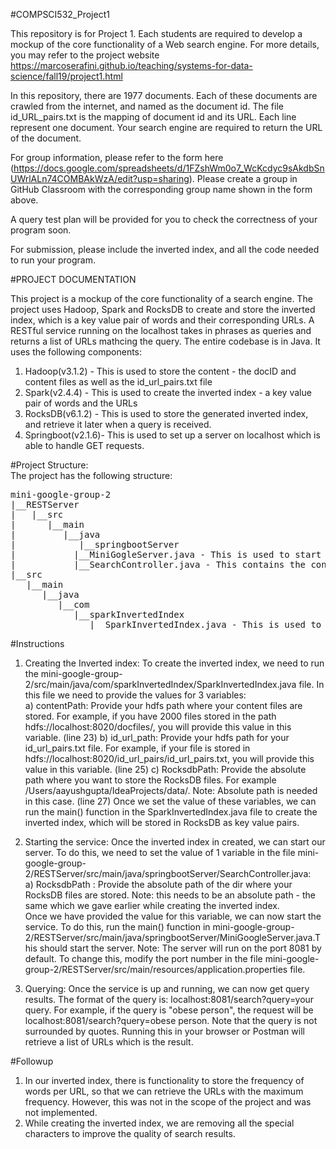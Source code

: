 #COMPSCI532_Project1

This repository is for Project 1. Each students are required to develop a mockup of the core functionality of a Web search engine. For more details, you may refer to the project website https://marcoserafini.github.io/teaching/systems-for-data-science/fall19/project1.html

In this repository, there are 1977 documents. Each of these documents are crawled from the internet, and named as the document id. The file id_URL_pairs.txt is the mapping of document id and its URL. Each line represent one document. Your search engine are required to return the URL of the document. 

For group information, please refer to the form here (https://docs.google.com/spreadsheets/d/1FZshWm0o7_WcKcdyc9sAkdbSnUWrlALn74COMBAkWzA/edit?usp=sharing). Please create a group in GitHub Classroom with the corresponding group name shown in the form above. 

A query test plan will be provided for you to check the correctness of your program soon. 

For submission, please include the inverted index, and all the code needed to run your program. 

#PROJECT DOCUMENTATION  

This project is a mockup of the core functionality of a search engine. The project uses Hadoop, Spark and RocksDB to create and store the inverted index, which is a key value pair of words and their corresponding URLs. A RESTful service running on the localhost takes in phrases as queries and returns a list of URLs mathcing the query. The entire codebase is in Java.
It uses the following components:
1. Hadoop(v3.1.2) - This is used to store the content - the docID and content files as well as the id_url_pairs.txt file
2. Spark(v2.4.4) - This is used to create the inverted index - a key value pair of words and the URLs
3. RocksDB(v6.1.2) - This is used to store the generated inverted index, and retrieve it later when a query is received.
4. Springboot(v2.1.6)- This is used to set up a server on localhost which is able to handle GET requests.

#Project Structure:  
The project has the following structure:  
<pre>
mini-google-group-2  
|__RESTServer  
|   |__src  
|      |__main  
|         |__java  
|            |__springbootServer  
|	        |__MiniGogleServer.java - This is used to start the server on localhost:8081  
|	        |__SearchController.java - This contains the controller for the GET request  
|__src  
   |__main  
      |__java  
         |__com  
            |__sparkInvertedIndex  
               |__SparkInvertedIndex.java - This is used to create the inverted index and store it in RocksDB.  
</pre>
#Instructions  
  
1. Creating the Inverted index: To create the inverted index, we need to run the mini-google-group-2/src/main/java/com/sparkInvertedIndex/SparkInvertedIndex.java file. In this file we need to provide the values for 3 variables:  
a) contentPath: Provide your hdfs path where your content files are stored. For example, if you have 2000 files stored in the path hdfs://localhost:8020/docfiles/, you will provide this value in this variable. (line 23)
b) id_url_path: Provide your hdfs path for your id_url_pairs.txt file. For example, if your file is stored in hdfs://localhost:8020/id_url_pairs/id_url_pairs.txt, you will provide this value in this variable. (line 25)
c) RocksdbPath: Provide the absolute path where you want to store the RocksDB files. For example /Users/aayushgupta/IdeaProjects/data/. Note: Absolute path is needed in this case. (line 27)
Once we set the value of these variables, we can run the main() function in the SparkInvertedIndex.java file to create the inverted index, which will be stored in RocksDB as key value pairs.   

2. Starting the service: Once the inverted index in created, we can start our server. To do this, we need to set the value of 1 variable in the file mini-google-group-2/RESTServer/src/main/java/springbootServer/SearchController.java:  
a) RocksdbPath : Provide the absolute path of the dir where your RocksDB files are stored. Note: this needs to be an absolute path - the same which we gave earlier while creating the inverted index.  
Once we have provided the value for this variable, we can now start the service. To do this, run the main() function in mini-google-group-2/RESTServer/src/main/java/springbootServer/MiniGoogleServer.java.This should start the server. Note: The server will run on the port 8081 by default. To change this, modify the port number in the file mini-google-group-2/RESTServer/src/main/resources/application.properties file.  

3. Querying: Once the service is up and running, we can now get query results. The format of the query is: localhost:8081/search?query=your query. For example, if the query is "obese person", the request will be localhost:8081/search?query=obese person. Note that the query is not surrounded by quotes. Running this in your browser or Postman will retrieve a list of URLs which is the result.  

#Followup

1. In our inverted index, there is functionality to store the frequency of words per URL, so that we can retrieve the URLs with the maximum frequency. However, this was not in the scope of the project and was not implemented.  
2. While creating the inverted index, we are removing all the special characters to improve the quality of search results.  
   
